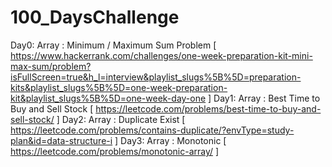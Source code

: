 # 100_DaysChallenge
Day0: Array : Minimum / Maximum Sum Problem [ https://www.hackerrank.com/challenges/one-week-preparation-kit-mini-max-sum/problem?isFullScreen=true&h_l=interview&playlist_slugs%5B%5D=preparation-kits&playlist_slugs%5B%5D=one-week-preparation-kit&playlist_slugs%5B%5D=one-week-day-one ]
Day1: Array : Best Time to Buy and Sell Stock [ https://leetcode.com/problems/best-time-to-buy-and-sell-stock/ ]
Day2: Array : Duplicate Exist [ https://leetcode.com/problems/contains-duplicate/?envType=study-plan&id=data-structure-i ]
Day3: Array : Monotonic [ https://leetcode.com/problems/monotonic-array/ ]
